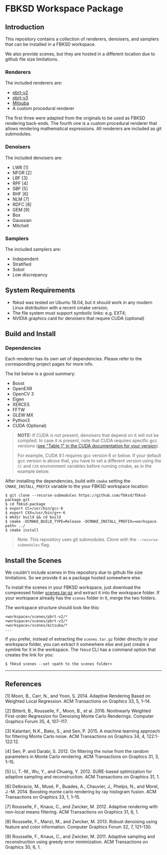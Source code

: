 # FBKSD Workspace Package

## Introduction

This repository contains a collection of renderers, denoisers, and samplers that can be installed in a FBKSD workspace. 

We also provide scenes, but they are hosted in a different location due to github file size limitations.

### Renderers

The included renderers are:

- [pbrt-v2](https://github.com/mmp/pbrt-v2)
- [pbrt-v3](https://github.com/mmp/pbrt-v3)
- [Mitsuba](https://github.com/mitsuba-renderer/mitsuba)
- A custom procedural renderer

The first three were adapted from the originals to be used as FBKSD rendering back-ends.
The fourth one is a custom procedural renderer that allows rendering mathematical expressions.
All renderers are included as git submodules.

### Denoisers

The included denoisers are:

- LWR [1]
- NFOR [2]
- LBF [3]
- RPF [4]
- SBF [5]
- RHF [6]
- NLM [7]
- RDFC [8]
- GEM [9]
- Box
- Gaussian
- Mitchell

### Samplers

The included samplers are:

- Independent
- Stratified
- Sobol
- Low discrepancy


## System Requirements

- fbksd was tested on Ubuntu 18.04, but it should work in any modern Linux distribution with a recent cmake version;
- The file system must support symbolic links: e.g. EXT4;
- NVIDIA graphics card for denoisers that require CUDA (optional)


## Build and Install

### Dependencies

Each renderer has its own set of dependencies. Please refer to the corresponding project pages for more info.

The list below is a good summary:

- Boost
- OpenEXR
- OpenCV 3
- Eigen
- XERCES
- FFTW
- GLEW MX
- Python3
- CUDA (Optional)

> **NOTE:** If CUDA is not present, denoisers that depend on it will not be compiled.
In case it is present, note that CUDA requires specific gcc versions ([see "Table 1" in the CUDA documentation for your version](https://docs.nvidia.com/cuda/archive/10.1/cuda-installation-guide-linux/index.html)).
>
> For example, CUDA 9.1 requires gcc version 6 or below. If your default gcc version is above that, you have to set a different version using the `CC` and `CXX` environment variables before running cmake, as in the example below.

After installing the dependencies, build with `cmake` setting the `CMAKE_INSTALL_PREFIX` variable to the your FBKSD workspace location:

```
$ git clone --recurse-submodules https://github.com/fbksd/fbksd-package.git
$ cd fbksd-package
$ export CC=/usr/bin/gcc-6
$ export CXX=/usr/bin/g++-6
$ mkdir build && cd build
$ cmake -DCMAKE_BUILD_TYPE=Release -DCMAKE_INSTALL_PREFIX=<workspace path> ../
$ cmake install
```

> Note: This repository uses git submodules. Clone with the `--recurse-submodules` flag.


## Install the Scenes

We couldn't include scenes in this repository due to github file size limitations.
So we provide it as a package hosted somewhere else. 

To install the scenes in your FBKSD workspace, just download the compressed folder [scenes.tar.gz](https://drive.google.com/open?id=1bjBWfLF6ub5Ec1Lgnh65l48EKmHEPzpj) and extract it into the workspace folder. If your workspace already has the `scenes` folder in it, merge the two folders.

The workspace structure should look like this:

```
<workspace>/scenes/pbrt-v2/*
<workspace>/scenes/pbrt-v3/*
<workspace>/scenes/mitsuba/*
...
```

If you prefer, instead of extracting the `scenes.tar.gz` folder directly in your workspace folder, you can extract it somewhere else and just create a symlink for it in the workspace.
The `fbksd` CLI has a command option that creates the link for you:

```
$ fbksd scenes --set <path to the scenes folder>
```

---
## References

[1] Moon, B., Carr, N., and Yoon, S. 2014. Adaptive Rendering Based on Weighted Local Regression. ACM Transactions on Graphics 33, 5, 1–14.

[2] Bitterli, B., Rousselle, F., Moon, B., et al. 2016. Nonlinearly Weighted First-order Regression for Denoising Monte Carlo Renderings. Computer Graphics Forum 35, 4, 107–117.

[3] Kalantari, N.K., Bako, S., and Sen, P. 2015. A machine learning approach for filtering Monte Carlo noise. ACM Transactions on Graphics 34, 4, 122:1-122:12.

[4] Sen, P. and Darabi, S. 2012. On filtering the noise from the random parameters in Monte Carlo rendering. ACM Transactions on Graphics 31, 3, 1–15.

[5] Li, T.-M., Wu, Y., and Chuang, Y. 2012. SURE-based optimization for adaptive sampling and reconstruction. ACM Transactions on Graphics 31, 1.

[6] Delbracio, M., Musé, P., Buades, A., Chauvier, J., Phelps, N., and Morel, J.-M. 2014. Boosting monte carlo rendering by ray histogram fusion. ACM Transactions on Graphics 33, 1, 1–15.

[7] Rousselle, F., Knaus, C., and Zwicker, M. 2012. Adaptive rendering with non-local means filtering. ACM Transactions on Graphics 31, 6, 1.

[8] Rousselle, F., Manzi, M., and Zwicker, M. 2013. Robust denoising using feature and color information. Computer Graphics Forum 32, 7, 121–130.

[9] Rousselle, F., Knaus, C., and Zwicker, M. 2011. Adaptive sampling and reconstruction using greedy error minimization. ACM Transactions on Graphics 30, 6, 1.
